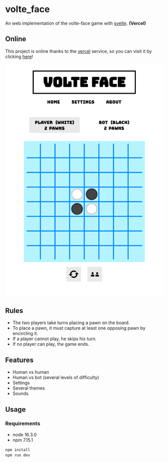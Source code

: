 # volte_face

An web implementation of the volte-face game with [svelte](https://svelte.dev/). __(Vercel)__

## Online

This project is online thanks to the [vercel](https://vercel.com) service, so you can visit it by clicking [here](https://volte-face-mhtqk99tq-trixky.vercel.app/)!

![screenshot](https://raw.githubusercontent.com/trixky/volte_face/master/demo/screenshot.png)

## Rules

- The two players take turns placing a pawn on the board.
- To place a pawn, it must capture at least one opposing pawn by encircling it.
- If a player cannot play, he skips his turn.
- If no player can play, the game ends.

## Features

- Human vs human
- Human vs bot (several levels of difficulty)
- Settings
- Several themes
- Sounds

## Usage

### Requirements

- node  16.3.0
- npm   7.15.1

```bash
npm install
npm run dev
```